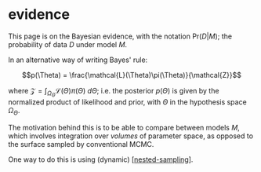 # evidence

This page is on the Bayesian evidence, with the notation $\text{Pr}(D \vert M)$; the probability of data $D$ under model $M$.

In an alternative way of writing Bayes' rule:

$$p(\Theta) = \frac{\mathcal{L}(\Theta)\pi(\Theta)}{\mathcal{Z}}$$

where $\mathcal{Z}=\int_{\Omega_{\Theta}} \mathcal{L}(\Theta)\pi(\Theta)~d\Theta$; i.e. the posterior $p(\Theta)$ is given by the normalized product of likelihood and prior, with $\Theta$ in the hypothesis space $\Omega_\Theta$.

The motivation behind this is to be able to compare between models $M$, which involves integration over _volumes_ of parameter space, as opposed to the surface sampled by conventional MCMC.

One way to do this is using (dynamic) [[nested-sampling]].

[//begin]: # "Autogenerated link references for markdown compatibility"
[nested-sampling]: nested-sampling "nested-sampling"
[//end]: # "Autogenerated link references"